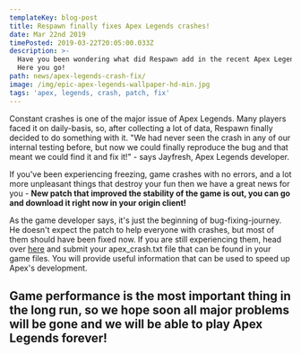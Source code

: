 ```yaml
---
templateKey: blog-post
title: Respawn finally fixes Apex Legends crashes!
date: Mar 22nd 2019
timePosted: 2019-03-22T20:05:00.033Z
description: >-
  Have you been wondering what did Respawn add in the recent Apex Legends patch?
  Here you go!
path: news/apex-legends-crash-fix/
image: /img/epic-apex-legends-wallpaper-hd-min.jpg
tags: 'apex, legends, crash, patch, fix'
---
```

Constant crashes is one of the major issue of Apex Legends. Many players faced it on daily-basis, so, after collecting a lot of data, Respawn finally decided to do something with it. "We had never seen the crash in any of our internal testing before, but now we could finally reproduce the bug and that meant we could find it and fix it!" - says Jayfresh, Apex Legends developer.



If you've been experiencing freezing, game crashes with no errors, and a lot more unpleasant things that destroy your fun then we have a great news for you - **New patch that improved the stability of the game is out, you can go and download it right now in your origin client!**



As the game developer says, it's just the beginning of bug-fixing-journey. He doesn't expect the patch to help everyone with crashes, but most of them should have been fixed now. If you are still experiencing them, head over <a href='https://answers.ea.com/t5/Technical-Issues/Crash-after-update-Season-1/td-p/7704502'>here</a> and submit your apex_crash.txt file that can be found in your game files. You will provide useful information that can be used to speed up Apex's development.



## Game performance is the most important thing in the long run, so we hope soon all major problems will be gone and we will be able to play Apex Legends forever!
